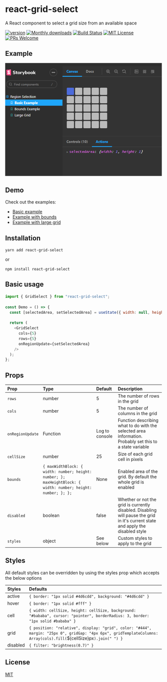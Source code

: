 # react-grid-select

A React component to select a grid size from an available space

[![version][version-badge]][package] [![Monthly downloads][npmstats-badge]][npmstats] [![Build Status][build-badge]][build-page] [![MIT License][license-badge]][license] [![PRs Welcome][prs-badge]][prs]

## Example
![Example](preview.gif)
## Demo

Check out the examples:

- [Basic example](https://hacksore.github.io/react-grid-select/?path=/story/region-selection--basic-example)
- [Example with bounds](https://hacksore.github.io/react-grid-select/?path=/story/region-selection--bounds-example)
- [Example with large grid](https://hacksore.github.io/react-grid-select/?path=/story/region-selection--large-grid)

## Installation

```shell
yarn add react-grid-select
```

or

```shell
npm install react-grid-select
```


## Basic usage

```js
import { GridSelect } from "react-grid-select";

const Demo = () => {
  const [selectedArea, setSelectedArea] = useState({ width: null, height: null });

  return (
    <GridSelect
      cols={5}
      rows={5}
      onRegionUpdate={setSelectedArea}
    />
  );
};
```

## Props

| Prop | Type | Default | Description |
| :- | :- | :- | :- |
| `rows`  | number  | 5 | The number of rows in the grid  |
| `cols`  | number  | 5 | The number of columns in the grid  |
| `onRegionUpdate` | Function | Log to console | Function describing what to do with the selected area information. Probably set this to a state variable |
| `cellSize` | number | 25 | Size of each grid cell in pixels |
| `bounds` | `{ maxWidthBlock: { width: number; height: number; }; maxHeightBlock: { width: number; height: number; }; };` | None | Enabled area of the grid. By default the whole grid is enabled |
| `disabled` | boolean | false | Whether or not the grid is currently disabled. Disabling will pause the grid in it's current state and apply the disabled style |
| `styles` | object | See below| Custom styles to apply to the grid |

## Styles

All default styles can be overridden by using the styles prop which accepts the below options

| Styles | Defaults |
| :----- | :----- |
| active    | `{ border: "1px solid #4d6cdd", background: "#4d6cdd" }` |
| hover     | `{ border: "1px solid #fff" }`|
| cell      | `{ width: cellSize, height: cellSize, background: "#bababa", cursor: "pointer", borderRadius: 3, border: "1px solid #bababa" }`|
| grid      | `{ position: "relative", display: "grid", color: "#444", margin: "25px 0", gridGap: "4px 6px", gridTemplateColumns: Array(cols).fill(`${cellSize}px`).join(" ") }`|
| disabled  | `{ filter: "brightness(0.7)" }` |

## License

[MIT](https://github.com/ricardo-ch/react-grid-select/blob/master/LICENSE)

[npm]: https://www.npmjs.com/
[node]: https://nodejs.org
[version-badge]: https://img.shields.io/npm/v/react-grid-select.svg?style=flat-square
[package]: https://www.npmjs.com/package/react-grid-select
[downloads-badge]: https://img.shields.io/npm/dm/react-grid-select.svg?style=flat-square
[npmstats]: http://npm-stat.com/charts.html?package=react-grid-select&from=2018-06-18
[npmstats-badge]: https://img.shields.io/npm/dm/react-grid-select.svg?style=flat-square
[gzip-badge]: http://img.badgesize.io/https://unpkg.com/react-grid-select/umd/react-grid-select.min.js?compression=gzip&style=flat-square&1
[license-badge]: https://img.shields.io/badge/license-MIT-blue.svg?style=flat-square
[license]: https://github.com/ricardo-ch/react-grid-select/blob/master/LICENSE
[prs-badge]: https://img.shields.io/badge/PRs-welcome-brightgreen.svg?style=flat-square
[prs]: http://makeapullrequest.com
[build-page]: https://github.com/Hacksore/react-grid-select/actions?query=workflow%3ANPM
[build-badge]: https://img.shields.io/github/workflow/status/Hacksore/react-grid-select/NPM
